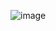 ![image](https://user-images.githubusercontent.com/98166568/221201913-1d1ff331-d788-47d1-bf89-9f9ed2899c51.png)

